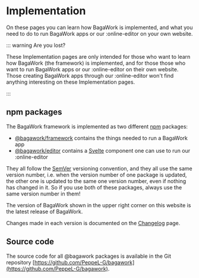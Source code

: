 # Implementation
On these pages you can learn how BagaWork is implemented, and what you need to do to run BagaWork apps or our :online-editor on your own website.

::: warning Are you lost?

These Implementation pages are only intended for those who want to learn how BagaWork (the framework) is implemented, and for those those who want to run BagaWork apps or our :online-editor on their own website. Those creating BagaWork apps through our :online-editor won't find anything interesting on these Implementation pages.

:::


## npm packages
The BagaWork framework is implemented as two different [npm](https://www.npmjs.com/) packages:

* [@bagawork/framework](/implementation/framework) contains the things needed to run a BagaWork app
* [@bagawork/editor](/implementation/editor) contains a [Svelte](https://svelte.dev) component one can use to run our :online-editor

They all follow the [SemVer](https://semver.org/) versioning convention, and they all use the same version number, i.e. when the version number of one package is updated, the other one is updated to the same one version number, even if nothing has changed in it. So if you use both of these packages, always use the same version number in them!

The version of BagaWork shown in the upper right corner on this website is the latest release of BagaWork.

Changes made in each version is documented on the [Changelog](../changelog/) page.



## Source code
The source code for all @bagawork packages is available in the Git repository [https://github.com/PeppeL-G/bagawork](https://github.com/PeppeL-G/bagawork).